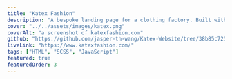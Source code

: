 ```yaml
---
title: "Katex Fashion"
description: "A bespoke landing page for a clothing factory. Built with HTML, SCSS, and Vanilla JavaScript."
cover: "../../assets/images/katex.png"
coverAlt: "a screenshot of katexfashion.com"
github: "https://github.com/jasper-th-wang/Katex-Website/tree/38b85c72583bf99627e319d76917ea24d3cdad7d"
liveLink: "https://www.katexfashion.com/"
tags: ["HTML", "SCSS", "JavaScript"]
featured: true
featuredOrder: 3
---
```

